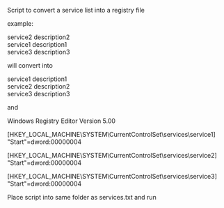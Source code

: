 Script to convert a service list into a registry file  


example:

service2	description2  
service1	description1  
service3	description3  

will convert into  

service1	description1  
service2	description2  
service3	description3  

and  

Windows Registry Editor Version 5.00  

[HKEY_LOCAL_MACHINE\SYSTEM\CurrentControlSet\services\service1]  
"Start"=dword:00000004

[HKEY_LOCAL_MACHINE\SYSTEM\CurrentControlSet\services\service2]  
"Start"=dword:00000004

[HKEY_LOCAL_MACHINE\SYSTEM\CurrentControlSet\services\service3]  
"Start"=dword:00000004

Place script into same folder as services.txt and run
